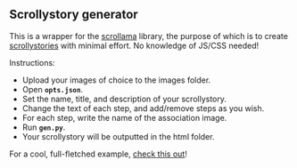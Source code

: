 ## Scrollystory generator ##

This is a wrapper for the [scrollama](https://github.com/russellgoldenberg/scrollama) library, the purpose of which is to create [scrollystories](https://russellgoldenberg.github.io/scrollama/sticky-side/) with minimal effort. No knowledge of JS/CSS needed!

Instructions:

* Upload your images of choice to the images folder.
* Open **`opts.json`**.
* Set the name, title, and description of your scrollystory.
* Change the text of each step, and add/remove steps as you wish.
* For each step, write the name of the association image.
* Run **`gen.py`**.
* Your scrollystory will be outputted in the html folder.

For a cool, full-fletched example, [check this out](https://www.michaelsokoletsky.com/posts/2022/02/blog-post-1/)!
